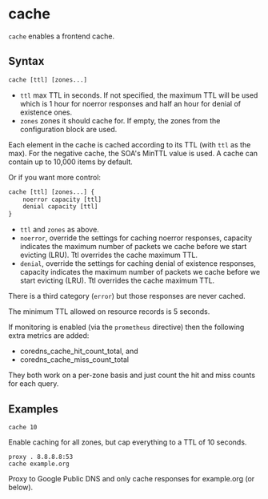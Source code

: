 # cache

`cache` enables a frontend cache.

## Syntax

~~~ txt
cache [ttl] [zones...]
~~~

* `ttl` max TTL in seconds. If not specified, the maximum TTL will be used which is 1 hour for
    noerror responses and half an hour for denial of existence ones.
* `zones` zones it should cache for. If empty, the zones from the configuration block are used.

Each element in the cache is cached according to its TTL (with `ttl` as the max).
For the negative cache, the SOA's MinTTL value is used. A cache can contain up to 10,000 items by
default.

Or if you want more control:

~~~ txt
cache [ttl] [zones...] {
    noerror capacity [ttl]
    denial capacity [ttl]
}
~~~

* `ttl`  and `zones` as above.
* `noerror`, override the settings for caching noerror responses, capacity indicates the maximum
  number of packets we cache before we start evicting (LRU). Ttl overrides the cache maximum TTL.
* `denial`, override the settings for caching denial of existence responses, capacity indicates the maximum
  number of packets we cache before we start evicting (LRU). Ttl overrides the cache maximum TTL.

There is a third category (`error`) but those responses are never cached.

The minimum TTL allowed on resource records is 5 seconds.

If monitoring is enabled (via the `prometheus` directive) then the following extra metrics are added:
* coredns_cache_hit_count_total, and
* coredns_cache_miss_count_total

They both work on a per-zone basis and just count the hit and miss counts for each query.

## Examples

~~~
cache 10
~~~

Enable caching for all zones, but cap everything to a TTL of 10 seconds.

~~~
proxy . 8.8.8.8:53
cache example.org
~~~

Proxy to Google Public DNS and only cache responses for example.org (or below).
